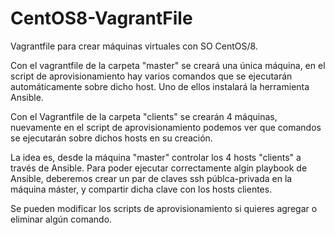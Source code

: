 # CentOS8-VagrantFile
Vagrantfile para crear máquinas virtuales con SO CentOS/8.

Con el vagrantfile de la carpeta "master" se creará una única máquina, en el script de aprovisionamiento hay varios comandos que se ejecutarán automáticamente sobre dicho host. Uno de ellos instalará la herramienta Ansible.

Con el Vagrantfile de la carpeta "clients" se crearán 4 máquinas, nuevamente en el script de aprovisionamiento podemos ver que comandos se ejecutarán sobre dichos hosts en su creación.

La idea es, desde la máquina "master" controlar los 4 hosts "clients" a través de Ansible. Para poder ejecutar correctamente algín playbook de Ansible, deberemos crear un par de claves ssh públca-privada en la máquina máster, y compartir dicha clave con los hosts clientes.

Se pueden modificar los scripts de aprovisionamiento si quieres agregar o eliminar algún comando.
